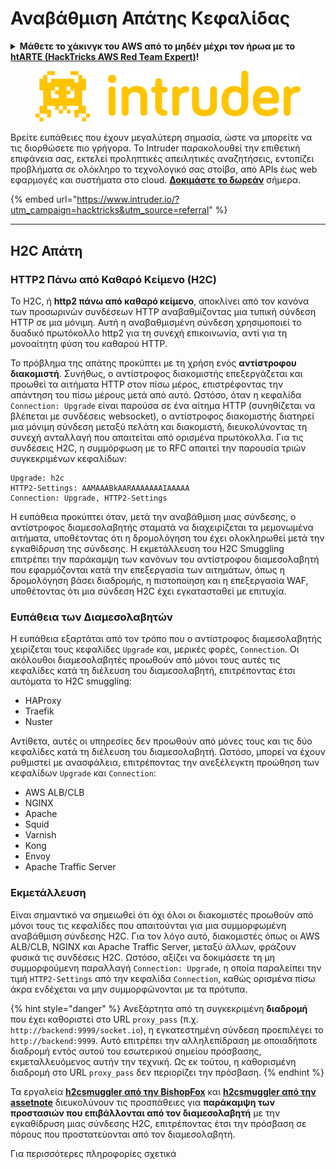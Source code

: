 # Αναβάθμιση Απάτης Κεφαλίδας

<details>

<summary><strong>Μάθετε το χάκινγκ του AWS από το μηδέν μέχρι τον ήρωα με το</strong> <a href="https://training.hacktricks.xyz/courses/arte"><strong>htARTE (HackTricks AWS Red Team Expert)</strong></a><strong>!</strong></summary>

Άλλοι τρόποι για να υποστηρίξετε το HackTricks:

* Εάν θέλετε να δείτε την **εταιρεία σας να διαφημίζεται στο HackTricks** ή να **κατεβάσετε το HackTricks σε μορφή PDF** ελέγξτε τα [**ΣΧΕΔΙΑ ΣΥΝΔΡΟΜΗΣ**](https://github.com/sponsors/carlospolop)!
* Αποκτήστε το [**επίσημο PEASS & HackTricks swag**](https://peass.creator-spring.com)
* Ανακαλύψτε [**The PEASS Family**](https://opensea.io/collection/the-peass-family), τη συλλογή μας από αποκλειστικά [**NFTs**](https://opensea.io/collection/the-peass-family)
* **Εγγραφείτε στη** 💬 [**ομάδα Discord**](https://discord.gg/hRep4RUj7f) ή στη [**ομάδα telegram**](https://t.me/peass) ή **ακολουθήστε** μας στο **Twitter** 🐦 [**@carlospolopm**](https://twitter.com/hacktricks_live)**.**
* **Μοιραστείτε τα χάκινγκ κόλπα σας υποβάλλοντας PRs στα** [**HackTricks**](https://github.com/carlospolop/hacktricks) και [**HackTricks Cloud**](https://github.com/carlospolop/hacktricks-cloud) αποθετήρια του github.

</details>

<figure><img src="/.gitbook/assets/image (675).png" alt=""><figcaption></figcaption></figure>

Βρείτε ευπάθειες που έχουν μεγαλύτερη σημασία, ώστε να μπορείτε να τις διορθώσετε πιο γρήγορα. Το Intruder παρακολουθεί την επιθετική επιφάνεια σας, εκτελεί προληπτικές απειλητικές αναζητήσεις, εντοπίζει προβλήματα σε ολόκληρο το τεχνολογικό σας στοίβα, από APIs έως web εφαρμογές και συστήματα στο cloud. [**Δοκιμάστε το δωρεάν**](https://www.intruder.io/?utm\_source=referral\&utm\_campaign=hacktricks) σήμερα.

{% embed url="https://www.intruder.io/?utm_campaign=hacktricks&utm_source=referral" %}

***

## H2C Απάτη <a href="#http2-over-cleartext-h2c" id="http2-over-cleartext-h2c"></a>

### HTTP2 Πάνω από Καθαρό Κείμενο (H2C) <a href="#http2-over-cleartext-h2c" id="http2-over-cleartext-h2c"></a>

Το H2C, ή **http2 πάνω από καθαρό κείμενο**, αποκλίνει από τον κανόνα των προσωρινών συνδέσεων HTTP αναβαθμίζοντας μια τυπική σύνδεση HTTP σε μια μόνιμη. Αυτή η αναβαθμισμένη σύνδεση χρησιμοποιεί το δυαδικό πρωτόκολλο http2 για τη συνεχή επικοινωνία, αντί για τη μονοαίτητη φύση του καθαρού HTTP.

Το πρόβλημα της απάτης προκύπτει με τη χρήση ενός **αντίστροφου διακομιστή**. Συνήθως, ο αντίστροφος διακομιστής επεξεργάζεται και προωθεί τα αιτήματα HTTP στον πίσω μέρος, επιστρέφοντας την απάντηση του πίσω μέρους μετά από αυτό. Ωστόσο, όταν η κεφαλίδα `Connection: Upgrade` είναι παρούσα σε ένα αίτημα HTTP (συνηθίζεται να βλέπεται με συνδέσεις websocket), ο αντίστροφος διακομιστής διατηρεί μια μόνιμη σύνδεση μεταξύ πελάτη και διακομιστή, διευκολύνοντας τη συνεχή ανταλλαγή που απαιτείται από ορισμένα πρωτόκολλα. Για τις συνδέσεις H2C, η συμμόρφωση με το RFC απαιτεί την παρουσία τριών συγκεκριμένων κεφαλίδων:
``` 
Upgrade: h2c
HTTP2-Settings: AAMAAABkAARAAAAAAAIAAAAA
Connection: Upgrade, HTTP2-Settings
```
Η ευπάθεια προκύπτει όταν, μετά την αναβάθμιση μιας σύνδεσης, ο αντίστροφος διαμεσολαβητής σταματά να διαχειρίζεται τα μεμονωμένα αιτήματα, υποθέτοντας ότι η δρομολόγηση του έχει ολοκληρωθεί μετά την εγκαθίδρυση της σύνδεσης. Η εκμετάλλευση του H2C Smuggling επιτρέπει την παράκαμψη των κανόνων του αντίστροφου διαμεσολαβητή που εφαρμόζονται κατά την επεξεργασία των αιτημάτων, όπως η δρομολόγηση βάσει διαδρομής, η πιστοποίηση και η επεξεργασία WAF, υποθέτοντας ότι μια σύνδεση H2C έχει εγκατασταθεί με επιτυχία.

### Ευπάθεια των Διαμεσολαβητών <a href="#exploitation" id="exploitation"></a>

Η ευπάθεια εξαρτάται από τον τρόπο που ο αντίστροφος διαμεσολαβητής χειρίζεται τους κεφαλίδες `Upgrade` και, μερικές φορές, `Connection`. Οι ακόλουθοι διαμεσολαβητές προωθούν από μόνοι τους αυτές τις κεφαλίδες κατά τη διέλευση του διαμεσολαβητή, επιτρέποντας έτσι αυτόματα το H2C smuggling:

- HAProxy
- Traefik
- Nuster

Αντίθετα, αυτές οι υπηρεσίες δεν προωθούν από μόνες τους και τις δύο κεφαλίδες κατά τη διέλευση του διαμεσολαβητή. Ωστόσο, μπορεί να έχουν ρυθμιστεί με ανασφάλεια, επιτρέποντας την ανεξέλεγκτη προώθηση των κεφαλίδων `Upgrade` και `Connection`:

- AWS ALB/CLB
- NGINX
- Apache
- Squid
- Varnish
- Kong
- Envoy
- Apache Traffic Server

### Εκμετάλλευση <a href="#exploitation" id="exploitation"></a>

Είναι σημαντικό να σημειωθεί ότι όχι όλοι οι διακομιστές προωθούν από μόνοι τους τις κεφαλίδες που απαιτούνται για μια συμμορφωμένη αναβάθμιση σύνδεσης H2C. Για τον λόγο αυτό, διακομιστές όπως οι AWS ALB/CLB, NGINX και Apache Traffic Server, μεταξύ άλλων, φράζουν φυσικά τις συνδέσεις H2C. Ωστόσο, αξίζει να δοκιμάσετε τη μη συμμορφούμενη παραλλαγή `Connection: Upgrade`, η οποία παραλείπει την τιμή `HTTP2-Settings` από την κεφαλίδα `Connection`, καθώς ορισμένα πίσω άκρα ενδέχεται να μην συμμορφώνονται με τα πρότυπα.

{% hint style="danger" %}
Ανεξάρτητα από τη συγκεκριμένη **διαδρομή** που έχει καθοριστεί στο URL `proxy_pass` (π.χ. `http://backend:9999/socket.io`), η εγκατεστημένη σύνδεση προεπιλέγει το `http://backend:9999`. Αυτό επιτρέπει την αλληλεπίδραση με οποιαδήποτε διαδρομή εντός αυτού του εσωτερικού σημείου πρόσβασης, εκμεταλλευόμενος αυτήν την τεχνική. Ως εκ τούτου, η καθορισμένη διαδρομή στο URL `proxy_pass` δεν περιορίζει την πρόσβαση.
{% endhint %}

Τα εργαλεία [**h2csmuggler από την BishopFox**](https://github.com/BishopFox/h2csmuggler) και [**h2csmuggler από την assetnote**](https://github.com/assetnote/h2csmuggler) διευκολύνουν τις προσπάθειες για **παράκαμψη των προστασιών που επιβάλλονται από τον διαμεσολαβητή** με την εγκαθίδρυση μιας σύνδεσης H2C, επιτρέποντας έτσι την πρόσβαση σε πόρους που προστατεύονται από τον διαμεσολαβητή.

Για περισσότερες πληροφορίες σχετικά
